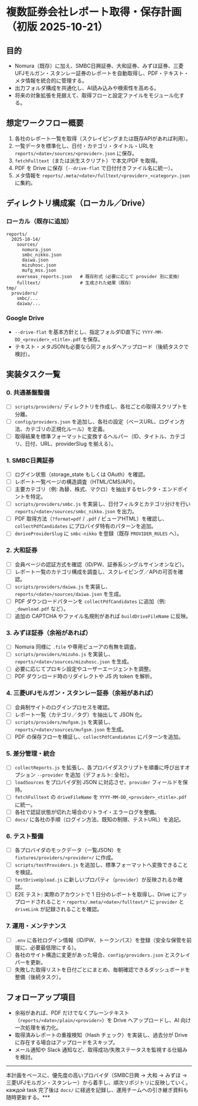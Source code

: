 # 複数証券会社レポート取得・保存計画（初版 2025-10-21）

## 目的
- Nomura（既存）に加え、SMBC日興証券、大和証券、みずほ証券、三菱UFJモルガン・スタンレー証券のレポートを自動取得し、PDF・テキスト・メタ情報を統合的に管理する。
- 出力フォルダ構成を共通化し、AI読み込みや検索性を高める。
- 将来の対象拡張を見据えて、取得フローと設定ファイルをモジュール化する。

## 想定ワークフロー概要
1. 各社のレポート一覧を取得（スクレイピングまたは既存APIがあれば利用）。
2. 一覧データを標準化し、日付・カテゴリ・タイトル・URLを `reports/<date>/sources/<provider>.json` に保存。
3. `fetchFulltext`（または派生スクリプト）で本文/PDF を取得。
4. PDF を Drive に保存（`--drive-flat` で日付付きファイル名に統一）。
5. メタ情報を `reports/.meta/<date>/fulltext/<provider>_<category>.json` に集約。

## ディレクトリ構成案（ローカル／Drive）
### ローカル（既存に追加）
```
reports/
  2025-10-14/
    sources/
      nomura.json
      smbc_nikko.json
      daiwa.json
      mizuhosc.json
      mufg_mss.json
    overseas_reports.json   # 既存形式（必要に応じて provider 別に変換）
    fulltext/               # 生成された結果（既存）
tmp/
  providers/
    smbc/...
    daiwa/...
```

### Google Drive
- `--drive-flat` を基本方針とし、指定フォルダID直下に `YYYY-MM-DD_<provider>_<title>.pdf` を保存。
- テキスト・メタJSONも必要なら同フォルダへアップロード（後続タスクで検討）。

## 実装タスク一覧

### 0. 共通基盤整備
- [ ] `scripts/providers/` ディレクトリを作成し、各社ごとの取得スクリプトを分離。
- [ ] `config/providers.json` を追加し、各社の設定（ベースURL、ログイン方法、カテゴリの正規化ルール）を定義。
- [ ] 取得結果を標準フォーマットに変換するヘルパー（ID、タイトル、カテゴリ、日付、URL、providerSlug を揃える）。

### 1. SMBC日興証券
- [ ] ログイン状態（storage_state もしくは OAuth）を確認。
- [ ] レポート一覧ページの構造調査（HTML/CMS/API）。
- [ ] 主要カテゴリ（例: 為替、株式、マクロ）を抽出するセレクタ・エンドポイントを特定。
- [ ] `scripts/providers/smbc.js` を実装し、日付フィルタとカテゴリ分けを行い `reports/<date>/sources/smbc_nikko.json` を出力。
- [ ] PDF 取得方法（`?format=pdf` / `.pdf` / ビューアHTML）を確認し、`collectPdfCandidates` にプロバイダ特有のパターンを追加。
- [ ] `deriveProviderSlug` に `smbc-nikko` を登録（既存 `PROVIDER_RULES` へ）。

### 2. 大和証券
- [ ] 会員ページの認証方式を確認（ID/PW、証券系シングルサインオンなど）。
- [ ] レポート一覧のカテゴリ構成を調査し、スクレイピング／APIの可否を確認。
- [ ] `scripts/providers/daiwa.js` を実装し、`reports/<date>/sources/daiwa.json` を生成。
- [ ] PDF ダウンロードパターンを `collectPdfCandidates` に追加（例: `_download.pdf` など）。
- [ ] 追加の CAPTCHA やファイル名規則があれば `buildDriveFileName` に反映。

### 3. みずほ証券（余裕があれば）
- [ ] Nomura 同様に `.file` や専用ビューアの有無を調査。
- [ ] `scripts/providers/mizuho.js` を実装し、`reports/<date>/sources/mizuhosc.json` を生成。
- [ ] 必要に応じてプロキシ設定やユーザーエージェントを調整。
- [ ] PDF ダウンロード時のリダイレクトや JS 内 token を解析。

### 4. 三菱UFJモルガン・スタンレー証券（余裕があれば）
- [ ] 会員制サイトのログインプロセスを確認。
- [ ] レポート一覧（カテゴリ／タグ）を抽出して JSON 化。
- [ ] `scripts/providers/mufgsm.js` を実装し、`reports/<date>/sources/mufgsm.json` を生成。
- [ ] PDF の保存フローを検証し、`collectPdfCandidates` にパターンを追加。

### 5. 差分管理・統合
- [ ] `collectReports.js` を拡張し、各プロバイダスクリプトを順番に呼び出すオプション `--provider` を追加（デフォルト: 全社）。
- [ ] `loadSources` をプロバイダ別 JSON に対応させ、`provider` フィールドを保持。
- [ ] `fetchFulltext` の `driveFileName` を `YYYY-MM-DD_<provider>_<title>.pdf` に統一。
- [ ] 各社で認証状態が切れた場合のリトライ・エラーログを整備。
- [ ] `docs/` に各社の手順（ログイン方法、既知の制限、テストURL）を追記。

### 6. テスト整備
- [ ] 各プロバイダのモックデータ（一覧JSON）を `fixtures/providers/<provider>/` に作成。
- [ ] `scripts/testProviders.js` を追加し、標準フォーマットへ変換できることを検証。
- [ ] `testDriveUpload.js` に新しいプロパティ（`provider`）が反映されるか確認。
- [ ] E2E テスト: 実際のアカウントで 1 日分のレポートを取得し、Drive にアップロードされること・`reports/.meta/<date>/fulltext/*` に `provider` と `driveLink` が記録されることを確認。

### 7. 運用・メンテナンス
- [ ] `.env` に各社ログイン情報（ID/PW、トークンパス）を登録（安全な保管を前提に、必要最低限にする）。
- [ ] 各社のサイト構造に変更があった場合、`config/providers.json` とスクレイパーを更新。
- [ ] 失敗した取得リストを日付ごとにまとめ、毎朝確認できるダッシュボードを整備（後続タスク）。

## フォローアップ項目
- 余裕があれば、PDF だけでなくプレーンテキスト（`reports/<date>/plain/<provider>`）を Drive へアップロードし、AI 向け一次処理を省力化。
- 取得済みレポートの重複検知（Hash チェック）を実装し、過去分が Drive に存在する場合はアップロードをスキップ。
- メール通知や Slack 通知など、取得成功/失敗ステータスを監視する仕組みを検討。

---

本計画をベースに、優先度の高いプロバイダ（SMBC日興 → 大和 → みずほ → 三菱UFJモルガン・スタンレー）から着手し、順次リポジトリに反映していく。 каждой task 完了後は `docs/` に経過を記録し、運用チームへの引き継ぎ資料も随時更新する。***
